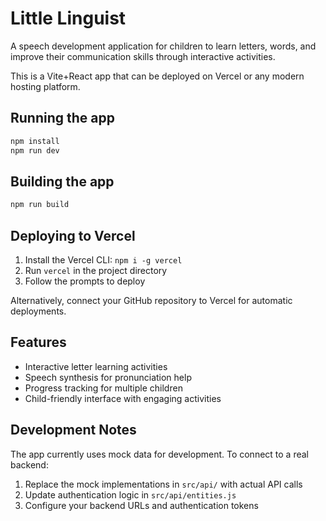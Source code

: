 # Little Linguist

A speech development application for children to learn letters, words, and improve their communication skills through interactive activities.

This is a Vite+React app that can be deployed on Vercel or any modern hosting platform.

## Running the app

```bash
npm install
npm run dev
```

## Building the app

```bash
npm run build
```

## Deploying to Vercel

1. Install the Vercel CLI: `npm i -g vercel`
2. Run `vercel` in the project directory
3. Follow the prompts to deploy

Alternatively, connect your GitHub repository to Vercel for automatic deployments.

## Features

- Interactive letter learning activities
- Speech synthesis for pronunciation help
- Progress tracking for multiple children
- Child-friendly interface with engaging activities

## Development Notes

The app currently uses mock data for development. To connect to a real backend:

1. Replace the mock implementations in `src/api/` with actual API calls
2. Update authentication logic in `src/api/entities.js`
3. Configure your backend URLs and authentication tokens